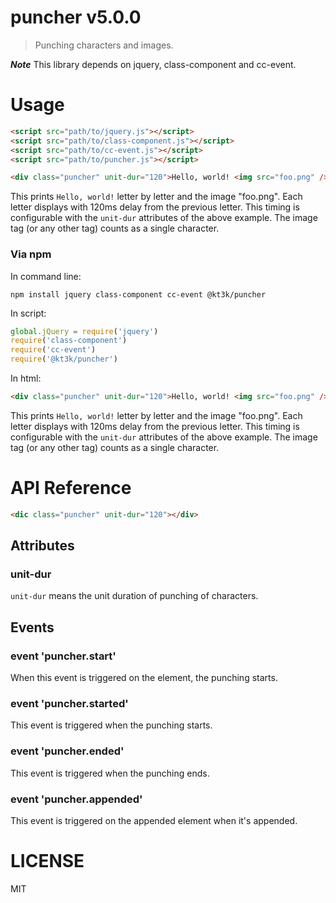 # puncher v5.0.0

> Punching characters and images.

***Note*** This library depends on jquery, class-component and cc-event.

# Usage

```html
<script src="path/to/jquery.js"></script>
<script src="path/to/class-component.js"></script>
<script src="path/to/cc-event.js"></script>
<script src="path/to/puncher.js"></script>

<div class="puncher" unit-dur="120">Hello, world! <img src="foo.png" /></div>
```

This prints `Hello, world!` letter by letter and the image "foo.png". Each letter displays with 120ms delay from the previous letter. This timing is configurable with the `unit-dur` attributes of the above example. The image tag (or any other tag) counts as a single character.

### Via npm

In command line:

    npm install jquery class-component cc-event @kt3k/puncher

In script:

```js
global.jQuery = require('jquery')
require('class-component')
require('cc-event')
require('@kt3k/puncher')
```

In html:

```html
<div class="puncher" unit-dur="120">Hello, world! <img src="foo.png" /></div>
```

This prints `Hello, world!` letter by letter and the image "foo.png". Each letter displays with 120ms delay from the previous letter. This timing is configurable with the `unit-dur` attributes of the above example. The image tag (or any other tag) counts as a single character.

# API Reference

```html
<dic class="puncher" unit-dur="120"></div>
```

## Attributes

### unit-dur

`unit-dur` means the unit duration of punching of characters.

## Events

### event 'puncher.start'

When this event is triggered on the element, the punching starts.

### event 'puncher.started'

This event is triggered when the punching starts.

### event 'puncher.ended'

This event is triggered when the punching ends.

### event 'puncher.appended'

This event is triggered on the appended element when it's appended.

# LICENSE

MIT
